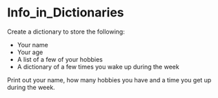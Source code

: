 # Info_in_Dictionaries

Create a dictionary to store the following:

- Your name
- Your age
- A list of a few of your hobbies
- A dictionary of a few times you wake up during the week



Print out your name, how many hobbies you have and a time you get up during the week.
